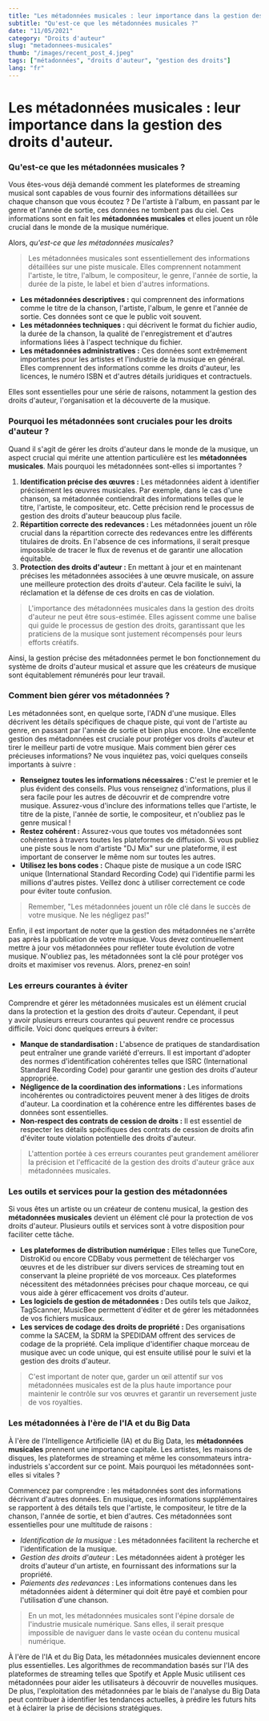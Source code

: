 ```yaml
---
title: "Les métadonnées musicales : leur importance dans la gestion des droits d'auteur."
subtitle: "Qu'est-ce que les métadonnées musicales ?"
date: "11/05/2021"
category: "Droits d'auteur"
slug: "metadonnees-musicales"
thumb: "/images/recent_post_4.jpeg"
tags: ["métadonnées", "droits d'auteur", "gestion des droits"]
lang: "fr"
---
```


# Les métadonnées musicales : leur importance dans la gestion des droits d'auteur.

### Qu'est-ce que les métadonnées musicales ?

Vous êtes-vous déjà demandé comment les plateformes de streaming musical sont capables de vous fournir des informations détaillées sur chaque chanson que vous écoutez ? De l'artiste à l'album, en passant par le genre et l'année de sortie, ces données ne tombent pas du ciel. Ces informations sont en fait les **métadonnées musicales** et elles jouent un rôle crucial dans le monde de la musique numérique.

Alors, _qu'est-ce que les métadonnées musicales?_

> Les métadonnées musicales sont essentiellement des informations détaillées sur une piste musicale. Elles comprennent notamment l'artiste, le titre, l'album, le compositeur, le genre, l'année de sortie, la durée de la piste, le label et bien d'autres informations.

-   **Les métadonnées descriptives :** qui comprennent des informations comme le titre de la chanson, l'artiste, l'album, le genre et l'année de sortie. Ces données sont ce que le public voit souvent.
-   **Les métadonnées techniques :** qui décrivent le format du fichier audio, la durée de la chanson, la qualité de l'enregistrement et d'autres informations liées à l'aspect technique du fichier.
-   **Les métadonnées administratives :** Ces données sont extrêmement importantes pour les artistes et l'industrie de la musique en général. Elles comprennent des informations comme les droits d'auteur, les licences, le numéro ISBN et d'autres détails juridiques et contractuels.

Elles sont essentielles pour une série de raisons, notamment la gestion des droits d'auteur, l'organisation et la découverte de la musique.

### Pourquoi les métadonnées sont cruciales pour les droits d'auteur ?

Quand il s'agit de gérer les droits d'auteur dans le monde de la musique, un aspect crucial qui mérite une attention particulière est les **métadonnées musicales**. Mais pourquoi les métadonnées sont-elles si importantes ?

1. **Identification précise des œuvres :** Les métadonnées aident à identifier précisément les œuvres musicales. Par exemple, dans le cas d'une chanson, sa métadonnée contiendrait des informations telles que le titre, l'artiste, le compositeur, etc. Cette précision rend le processus de gestion des droits d'auteur beaucoup plus facile.
2. **Répartition correcte des redevances :** Les métadonnées jouent un rôle crucial dans la répartition correcte des redevances entre les différents titulaires de droits. En l'absence de ces informations, il serait presque impossible de tracer le flux de revenus et de garantir une allocation équitable.
3. **Protection des droits d'auteur :** En mettant à jour et en maintenant précises les métadonnées associées à une œuvre musicale, on assure une meilleure protection des droits d'auteur. Cela facilite le suivi, la réclamation et la défense de ces droits en cas de violation.

> L'importance des métadonnées musicales dans la gestion des droits d'auteur ne peut être sous-estimée. Elles agissent comme une balise qui guide le processus de gestion des droits, garantissant que les praticiens de la musique sont justement récompensés pour leurs efforts créatifs.

Ainsi, la gestion précise des métadonnées permet le bon fonctionnement du système de droits d'auteur musical et assure que les créateurs de musique sont équitablement rémunérés pour leur travail.

### Comment bien gérer vos métadonnées ?

Les métadonnées sont, en quelque sorte, l'ADN d'une musique. Elles décrivent les détails spécifiques de chaque piste, qui vont de l'artiste au genre, en passant par l'année de sortie et bien plus encore. Une excellente gestion des métadonnées est cruciale pour protéger vos droits d'auteur et tirer le meilleur parti de votre musique. Mais comment bien gérer ces précieuses informations? Ne vous inquiétez pas, voici quelques conseils importants à suivre :

-   **Renseignez toutes les informations nécessaires :** C'est le premier et le plus évident des conseils. Plus vous renseignez d'informations, plus il sera facile pour les autres de découvrir et de comprendre votre musique. Assurez-vous d'inclure des informations telles que l'artiste, le titre de la piste, l'année de sortie, le compositeur, et n'oubliez pas le genre musical !
-   **Restez cohérent :** Assurez-vous que toutes vos métadonnées sont cohérentes à travers toutes les plateformes de diffusion. Si vous publiez une piste sous le nom d'artiste "DJ Mix" sur une plateforme, il est important de conserver le même nom sur toutes les autres.
-   **Utilisez les bons codes :** Chaque piste de musique a un code ISRC unique (International Standard Recording Code) qui l'identifie parmi les millions d'autres pistes. Veillez donc à utiliser correctement ce code pour éviter toute confusion.

> Remember, "Les métadonnées jouent un rôle clé dans le succès de votre musique. Ne les négligez pas!"

Enfin, il est important de noter que la gestion des métadonnées ne s'arrête pas après la publication de votre musique. Vous devez continuellement mettre à jour vos métadonnées pour refléter toute évolution de votre musique. N'oubliez pas, les métadonnées sont la clé pour protéger vos droits et maximiser vos revenus. Alors, prenez-en soin!

### Les erreurs courantes à éviter

Comprendre et gérer les métadonnées musicales est un élément crucial dans la protection et la gestion des droits d'auteur. Cependant, il peut y avoir plusieurs erreurs courantes qui peuvent rendre ce processus difficile. Voici donc quelques erreurs à éviter:

-   **Manque de standardisation :** L'absence de pratiques de standardisation peut entraîner une grande variété d'erreurs. Il est important d'adopter des normes d'identification cohérentes telles que ISRC (International Standard Recording Code) pour garantir une gestion des droits d'auteur appropriée.
-   **Négligence de la coordination des informations :** Les informations incohérentes ou contradictoires peuvent mener à des litiges de droits d'auteur. La coordination et la cohérence entre les différentes bases de données sont essentielles.
-   **Non-respect des contrats de cession de droits :** Il est essentiel de respecter les détails spécifiques des contrats de cession de droits afin d'éviter toute violation potentielle des droits d'auteur.

> L'attention portée à ces erreurs courantes peut grandement améliorer la précision et l'efficacité de la gestion des droits d'auteur grâce aux métadonnées musicales.

### Les outils et services pour la gestion des métadonnées

Si vous êtes un artiste ou un créateur de contenu musical, la gestion des **métadonnées musicales** devient un élément clé pour la protection de vos droits d'auteur. Plusieurs outils et services sont à votre disposition pour faciliter cette tâche.

-   **Les plateformes de distribution numérique :** Elles telles que TuneCore, DistroKid ou encore CDBaby vous permettent de télécharger vos œuvres et de les distribuer sur divers services de streaming tout en conservant la pleine propriété de vos morceaux. Ces plateformes nécessitent des métadonnées précises pour chaque morceau, ce qui vous aide à gérer efficacement vos droits d'auteur.
-   **Les logiciels de gestion de métadonnées :** Des outils tels que Jaikoz, TagScanner, MusicBee permettent d'éditer et de gérer les métadonnées de vos fichiers musicaux.
-   **Les services de codage des droits de propriété :** Des organisations comme la SACEM, la SDRM la SPEDIDAM offrent des services de codage de la propriété. Cela implique d'identifier chaque morceau de musique avec un code unique, qui est ensuite utilisé pour le suivi et la gestion des droits d'auteur.

> C'est important de noter que, garder un œil attentif sur vos métadonnées musicales est de la plus haute importance pour maintenir le contrôle sur vos œuvres et garantir un reversement juste de vos royalties.

### Les métadonnées à l'ère de l'IA et du Big Data

À l'ère de l'Intelligence Artificielle (IA) et du Big Data, les **métadonnées musicales** prennent une importance capitale. Les artistes, les maisons de disques, les plateformes de streaming et même les consommateurs intra-industriels s'accordent sur ce point. Mais pourquoi les métadonnées sont-elles si vitales ?

Commencez par comprendre : les métadonnées sont des informations décrivant d'autres données. En musique, ces informations supplémentaires se rapportent à des détails tels que l'artiste, le compositeur, le titre de la chanson, l'année de sortie, et bien d'autres. Ces métadonnées sont essentielles pour une multitude de raisons :

-   _Identification de la musique_ : Les métadonnées facilitent la recherche et l'identification de la musique.
-   _Gestion des droits d'auteur_ : Les métadonnées aident à protéger les droits d'auteur d'un artiste, en fournissant des informations sur la propriété.
-   _Paiements des redevances_ : Les informations contenues dans les métadonnées aident à déterminer qui doit être payé et combien pour l'utilisation d'une chanson.

> En un mot, les métadonnées musicales sont l'épine dorsale de l'industrie musicale numérique. Sans elles, il serait presque impossible de naviguer dans le vaste océan du contenu musical numérique.

À l'ère de l'IA et du Big Data, les métadonnées musicales deviennent encore plus essentielles. Les algorithmes de recommandation basés sur l'IA des plateformes de streaming telles que Spotify et Apple Music utilisent ces métadonnées pour aider les utilisateurs à découvrir de nouvelles musiques. De plus, l'exploitation des métadonnées par le biais de l'analyse du Big Data peut contribuer à identifier les tendances actuelles, à prédire les futurs hits et à éclairer la prise de décisions stratégiques.

